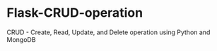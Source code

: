 # Flask-CRUD-operation

CRUD - Create, Read, Update, and Delete operation using Python and MongoDB 

